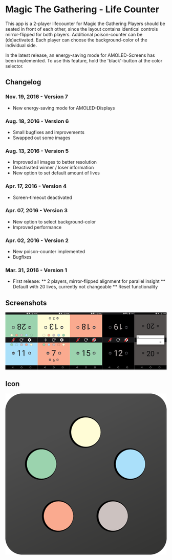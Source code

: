 # Magic The Gathering - Life Counter

This app is a 2-player lifecounter for Magic the Gathering
Players should be seated in front of each other, since the layout contains identical controls mirror-flipped for both players.
Additional poison-counter can be (de)activated.
Each player can choose the background-color of the individual side.

In the latest release, an energy-saving mode for AMOLED-Screens has been implemented. To use this feature, hold the 'black'-button at the color selector.


## Changelog


### Nov. 19, 2016 - Version 7

 * New energy-saving mode for AMOLED-Displays

### Aug. 18, 2016 - Version 6

 * Small bugfixes and improvements
 * Swapped out some images

### Aug. 13, 2016 - Version 5

 * Improved all images to better resolution
 * Deactivated winner / loser information
 * New option to set default amount of lives

### Apr. 17, 2016 - Version 4

 * Screen-timeout deactivated

### Apr. 07, 2016 - Version 3

 * New option to select background-color
 * Improved performance

### Apr. 02, 2016 - Version 2

 * New poison-counter implemented
 * Bugfixes

### Mar. 31, 2016 - Version 1

 * First release:
 ** 2 players, mirror-flipped alignment for parallel insight
 ** Default with 20 lives, currently not changeable
 ** Reset functionality


## Screenshots

![Screenshots](images/screenshots.png)


## Icon


![Icon](images/icon.png)